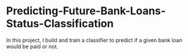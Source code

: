# Predicting-Future-Bank-Loans-Status-Classification
In this project, I build and train a classifier to predict if a given bank loan would be paid or not.
